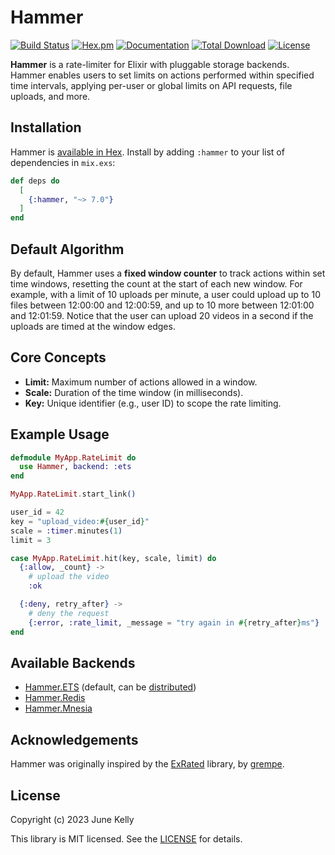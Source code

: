 # Hammer

[![Build Status](https://github.com/ExHammer/hammer/actions/workflows/ci.yml/badge.svg)](https://github.com/ExHammer/hammer/actions/workflows/ci.yml)
[![Hex.pm](https://img.shields.io/hexpm/v/hammer.svg)](https://hex.pm/packages/hammer)
[![Documentation](https://img.shields.io/badge/documentation-gray)](https://hexdocs.pm/hammer)
[![Total Download](https://img.shields.io/hexpm/dt/hammer.svg)](https://hex.pm/packages/hammer)
[![License](https://img.shields.io/hexpm/l/hammer.svg)](https://github.com/ExHammer/hammer/blob/master/LICENSE.md)

**Hammer** is a rate-limiter for Elixir with pluggable storage backends. Hammer enables users to set limits on actions performed within specified time intervals, applying per-user or global limits on API requests, file uploads, and more.

## Installation

Hammer is [available in Hex](https://hex.pm/packages/hammer). Install by adding `:hammer` to your list of dependencies in `mix.exs`:

```elixir
def deps do
  [
    {:hammer, "~> 7.0"}
  ]
end
```

## Default Algorithm

By default, Hammer uses a **fixed window counter** to track actions within set time windows, resetting the count at the start of each new window. For example, with a limit of 10 uploads per minute, a user could upload up to 10 files between 12:00:00 and 12:00:59, and up to 10 more between 12:01:00 and 12:01:59. Notice that the user can upload 20 videos in a second if the uploads are timed at the window edges.

## Core Concepts

- **Limit:** Maximum number of actions allowed in a window.
- **Scale:** Duration of the time window (in milliseconds).
- **Key:** Unique identifier (e.g., user ID) to scope the rate limiting.

## Example Usage

```elixir
defmodule MyApp.RateLimit do
  use Hammer, backend: :ets
end

MyApp.RateLimit.start_link()

user_id = 42
key = "upload_video:#{user_id}"
scale = :timer.minutes(1)
limit = 3

case MyApp.RateLimit.hit(key, scale, limit) do
  {:allow, _count} ->
    # upload the video
    :ok

  {:deny, retry_after} ->
    # deny the request
    {:error, :rate_limit, _message = "try again in #{retry_after}ms"}
end
```

## Available Backends

- [Hammer.ETS](https://hexdocs.pm/hammer/Hammer.ETS.html) (default, can be [distributed](./guides/distributed-ets.md))
- [Hammer.Redis](https://github.com/ExHammer/hammer-backend-redis)
- [Hammer.Mnesia](https://github.com/ExHammer/hammer-backend-mnesia)

## Acknowledgements

Hammer was originally inspired by the [ExRated](https://github.com/grempe/ex_rated) library, by [grempe](https://github.com/grempe).

## License

Copyright (c) 2023 June Kelly

This library is MIT licensed. See the [LICENSE](https://github.com/ExHammer/hammer/blob/master/LICENSE.md) for details.
